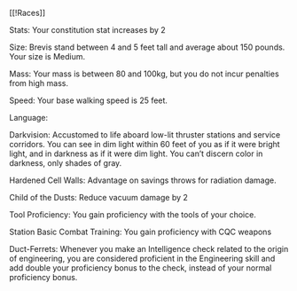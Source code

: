 [[!Races]]

Stats: Your constitution stat increases by 2

Size: Brevis stand between 4 and 5 feet tall and average about 150 pounds. Your size is Medium.

Mass: Your mass is between 80 and 100kg, but you do not incur penalties from high mass.

Speed: Your base walking speed is 25 feet. 

Language: 

Darkvision: Accustomed to life aboard low-lit thruster stations and service corridors. You can see in dim light within 60 feet of you as if it were bright light, and in darkness as if it were dim light. You can’t discern color in darkness, only shades of gray.

Hardened Cell Walls: Advantage on savings throws for radiation damage.

Child of the Dusts: Reduce vacuum damage by 2

Tool Proficiency: You gain proficiency with the tools of your choice.

Station Basic Combat Training: You gain proficiency with CQC weapons

Duct-Ferrets: Whenever you make an Intelligence check related to the origin of engineering, you are considered proficient in the Engineering skill and add double your proficiency bonus to the check, instead of your normal proficiency bonus.

